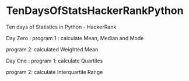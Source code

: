 # TenDaysOfStatsHackerRankPython
Ten days of Statistics in Python - HackerRank

Day Zero :
program 1 : calculate Mean, Median and Mode 

program 2: calculated Weighted Mean

Day One :
program 1: calculate Quartiles 

program 2: calculate Interquartile Range
